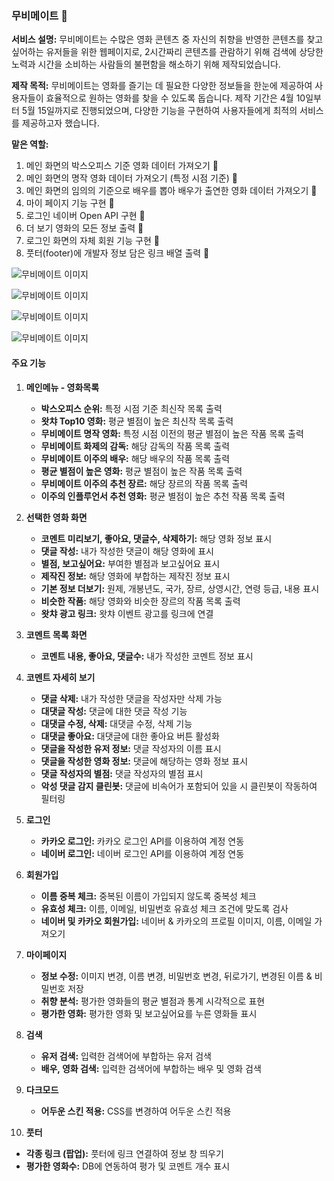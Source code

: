 ### **무비메이트 🍿**

**서비스 설명:** 
무비메이트는 수많은 영화 콘텐츠 중 자신의 취향을 반영한 콘텐츠를 찾고싶어하는 유저들을 위한 웹페이지로, 2시간짜리 콘텐츠를 관람하기 위해 검색에 상당한 노력과 시간을 소비하는 사람들의 불편함을 해소하기 위해 제작되었습니다.

**제작 목적:** 
무비메이트는 영화를 즐기는 데 필요한 다양한 정보들을 한눈에 제공하여 사용자들이 효율적으로 원하는 영화를 찾을 수 있도록 돕습니다. 제작 기간은 4월 10일부터 5월 15일까지로 진행되었으며, 다양한 기능을 구현하여 사용자들에게 최적의 서비스를 제공하고자 했습니다.

**맡은 역할:**
1. 메인 화면의 박스오피스 기준 영화 데이터 가져오기 🎥
2. 메인 화면의 명작 영화 데이터 가져오기 (특정 시점 기준) 🌟
3. 메인 화면의 임의의 기준으로 배우를 뽑아 배우가 출연한 영화 데이터 가져오기 🌟
4. 마이 페이지 기능 구현 🔄
5. 로그인 네이버 Open API 구현 🔐
6. 더 보기 영화의 모든 정보 출력 📜
7. 로그인 화면의 자체 회원 기능 구현 🔐
8. 풋터(footer)에 개발자 정보 담은 링크 배열 출력 📎

![무비메이트 이미지](https://github.com/TaskerJang/movie_mate_project/assets/124780552/c704cfe9-33c1-47de-a2f1-a0fe9df09e23)

![무비메이트 이미지](https://github.com/JJangcoding/movie_mate_project/assets/124780552/d27e47a7-44d5-4838-a23d-29d716e27e6a)

![무비메이트 이미지](https://github.com/JJangcoding/movie_mate_project/assets/124780552/c1711cf0-eaed-409f-a4c8-097e5d48e327)

![무비메이트 이미지](https://github.com/JJangcoding/movie_mate_project/assets/124780552/bbe1e575-16dd-4716-9983-201c34e63fe1)

#### **주요 기능**

1. **메인메뉴 - 영화목록**
   - **박스오피스 순위:** 특정 시점 기준 최신작 목록 출력
   - **왓챠 Top10 영화:** 평균 별점이 높은 최신작 목록 출력
   - **무비메이트 명작 영화:** 특정 시점 이전의 평균 별점이 높은 작품 목록 출력
   - **무비메이트 화제의 감독:** 해당 감독의 작품 목록 출력
   - **무비메이트 이주의 배우:** 해당 배우의 작품 목록 출력
   - **평균 별점이 높은 영화:** 평균 별점이 높은 작품 목록 출력
   - **무비메이트 이주의 추천 장르:** 해당 장르의 작품 목록 출력
   - **이주의 인플루언서 추천 영화:** 평균 별점이 높은 추천 작품 목록 출력

2. **선택한 영화 화면**
   - **코멘트 미리보기, 좋아요, 댓글수, 삭제하기:** 해당 영화 정보 표시
   - **댓글 작성:** 내가 작성한 댓글이 해당 영화에 표시
   - **별점, 보고싶어요:** 부여한 별점과 보고싶어요 표시
   - **제작진 정보:** 해당 영화에 부합하는 제작진 정보 표시
   - **기본 정보 더보기:** 원제, 개봉년도, 국가, 장르, 상영시간, 연령 등급, 내용 표시
   - **비슷한 작품:** 해당 영화와 비슷한 장르의 작품 목록 출력
   - **왓챠 광고 링크:** 왓챠 이벤트 광고를 링크에 연결

3. **코멘트 목록 화면**
   - **코멘트 내용, 좋아요, 댓글수:** 내가 작성한 코멘트 정보 표시

4. **코멘트 자세히 보기**
   - **댓글 삭제:** 내가 작성한 댓글을 작성자만 삭제 가능
   - **대댓글 작성:** 댓글에 대한 댓글 작성 기능
   - **대댓글 수정, 삭제:** 대댓글 수정, 삭제 기능
   - **대댓글 좋아요:** 대댓글에 대한 좋아요 버튼 활성화
   - **댓글을 작성한 유저 정보:** 댓글 작성자의 이름 표시
   - **댓글을 작성한 영화 정보:** 댓글에 해당하는 영화 정보 표시
   - **댓글 작성자의 별점:** 댓글 작성자의 별점 표시
   - **악성 댓글 감지 클린봇:** 댓글에 비속어가 포함되어 있을 시 클린봇이 작동하여 필터링

5. **로그인**
   - **카카오 로그인:** 카카오 로그인 API를 이용하여 계정 연동
   - **네이버 로그인:** 네이버 로그인 API를 이용하여 계정 연동

6. **회원가입**
   - **이름 중복 체크:** 중복된 이름이 가입되지 않도록 중복성 체크
   - **유효성 체크:** 이름, 이메일, 비밀번호 유효성 체크 조건에 맞도록 검사
   - **네이버 및 카카오 회원가입:** 네이버 & 카카오의 프로필 이미지, 이름, 이메일 가져오기

7. **마이페이지**
   - **정보 수정:** 이미지 변경, 이름 변경, 비밀번호 변경, 뒤로가기, 변경된 이름 & 비밀번호 저장
   - **취향 분석:** 평가한 영화들의 평균 별점과 통계 시각적으로 표현
   - **평가한 영화:** 평가한 영화 및 보고싶어요를 누른 영화들 표시

8. **검색**
   - **유저 검색:** 입력한 검색어에 부합하는 유저 검색
   - **배우, 영화 검색:** 입력한 검색어에 부합하는 배우 및 영화 검색

9. **다크모드**
   - **어두운 스킨 적용:** CSS를 변경하여 어두운 스킨 적용

10. **풋터**
   - **각종 링크 (팝업):** 풋터에 링크 연결하여 정보 창 띄우기
   - **평가한 영화수:** DB에 연동하여 평가 및 코멘트 개수 표시

